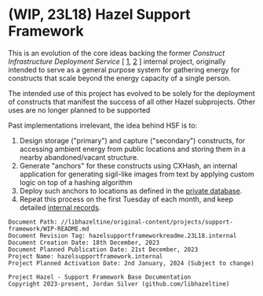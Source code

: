 # (WIP, 23L18) Hazel Support Framework

This is an evolution of the core ideas backing the former *Construct Infrastructure Deployment Service* [ [1](https://canary.discord.com/channels/1071814425574645830/1169847518276890654/1169849425380769852), [2](x-apple-cloudkit://com.apple.Notes/Notes/Hazel%20IDS#231029) ] internal project, originally intended to serve as a general purpose system for gathering energy for constructs that scale beyond the energy capacity of a single person.

The intended use of this project has evolved to be solely for the deployment of constructs that manifest the success of all other Hazel subprojects. Other uses are no longer planned to be supported

Past implementations irrelevant, the idea behind HSF is to:
1. Design storage ("primary") and capture ("secondary") constructs, for accessing ambient energy from public locations and storing them in a nearby abandoned/vacant structure.
2. Generate "anchors" for these constructs using CXHash, an internal application for generating sigil-like images from text by applying custom logic on top of a hashing algorithm
3. Deploy such anchors to locations as defined in the [private database](https://www.icloud.com/numbers/0f9_t9GIDQqWTFV1P9zmlBZig).
4. Repeat this process on the first Tuesday of each month, and keep detailed [internal records](clouddocs:///Documents/Metaphysics/Infrastructure/hazelsupportframework.internal/).

```
Document Path: //libhazeltine/original-content/projects/support-framework/WIP-README.md
Document Revision Tag: hazelsupportframeworkreadme.23L18.internal
Document Creation Date: 18th December, 2023
Document Planned Publication Date: 21st December, 2023
Project Name: hazelsupportframework.internal
Project Planned Activation Date: 2nd January, 2024 (Subject to change)
```

```
Project Hazel - Support Framework Base Documentation
Copyright 2023-present, Jordan Silver (github.com/libhazeltine)
```